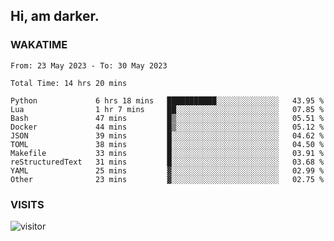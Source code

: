 ## Hi, am darker.

### WAKATIME

<!--START_SECTION:waka-->

```text
From: 23 May 2023 - To: 30 May 2023

Total Time: 14 hrs 20 mins

Python             6 hrs 18 mins   ███████████░░░░░░░░░░░░░░   43.95 %
Lua                1 hr 7 mins     ██░░░░░░░░░░░░░░░░░░░░░░░   07.85 %
Bash               47 mins         █▒░░░░░░░░░░░░░░░░░░░░░░░   05.51 %
Docker             44 mins         █▒░░░░░░░░░░░░░░░░░░░░░░░   05.12 %
JSON               39 mins         █░░░░░░░░░░░░░░░░░░░░░░░░   04.62 %
TOML               38 mins         █░░░░░░░░░░░░░░░░░░░░░░░░   04.50 %
Makefile           33 mins         █░░░░░░░░░░░░░░░░░░░░░░░░   03.91 %
reStructuredText   31 mins         █░░░░░░░░░░░░░░░░░░░░░░░░   03.68 %
YAML               25 mins         ▓░░░░░░░░░░░░░░░░░░░░░░░░   02.99 %
Other              23 mins         ▓░░░░░░░░░░░░░░░░░░░░░░░░   02.75 %
```

<!--END_SECTION:waka-->

### VISITS
<!-- i should probably build this when i will have some time -->
![visitor](https://profile-counter.glitch.me/sanix-darker/count.svg)
